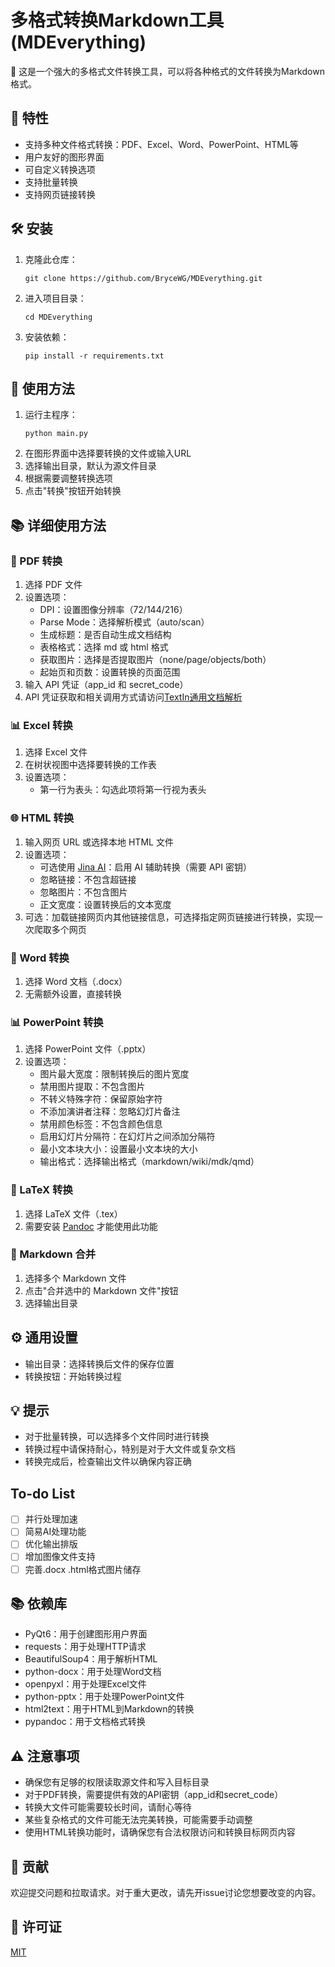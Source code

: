 
# 多格式转换Markdown工具 (MDEverything)

🚀 这是一个强大的多格式文件转换工具，可以将各种格式的文件转换为Markdown格式。

## 🌟 特性

- 支持多种文件格式转换：PDF、Excel、Word、PowerPoint、HTML等
- 用户友好的图形界面
- 可自定义转换选项
- 支持批量转换
- 支持网页链接转换

## 🛠️ 安装

1. 克隆此仓库：
   ```
   git clone https://github.com/BryceWG/MDEverything.git
   ```
2. 进入项目目录：
   ```
   cd MDEverything
   ```
3. 安装依赖：
   ```
   pip install -r requirements.txt
   ```

## 🚀 使用方法

1. 运行主程序：
   ```
   python main.py
   ```
2. 在图形界面中选择要转换的文件或输入URL
3. 选择输出目录，默认为源文件目录
4. 根据需要调整转换选项
5. 点击"转换"按钮开始转换

## 📚 详细使用方法

### 📄 PDF 转换

1. 选择 PDF 文件
2. 设置选项：
   - DPI：设置图像分辨率（72/144/216）
   - Parse Mode：选择解析模式（auto/scan）
   - 生成标题：是否自动生成文档结构
   - 表格格式：选择 md 或 html 格式
   - 获取图片：选择是否提取图片（none/page/objects/both）
   - 起始页和页数：设置转换的页面范围
3. 输入 API 凭证（app_id 和 secret_code）
4. API 凭证获取和相关调用方式请访问[TextIn通用文档解析](https://www.textin.com/document/pdf_to_markdown)

### 📊 Excel 转换

1. 选择 Excel 文件
2. 在树状视图中选择要转换的工作表
3. 设置选项：
   - 第一行为表头：勾选此项将第一行视为表头

### 🌐 HTML 转换

1. 输入网页 URL 或选择本地 HTML 文件
2. 设置选项：
   - 可选使用 [Jina AI](https://jina.ai/)：启用 AI 辅助转换（需要 API 密钥）
   - 忽略链接：不包含超链接
   - 忽略图片：不包含图片
   - 正文宽度：设置转换后的文本宽度
3. 可选：加载链接网页内其他链接信息，可选择指定网页链接进行转换，实现一次爬取多个网页

### 📝 Word 转换

1. 选择 Word 文档（.docx）
2. 无需额外设置，直接转换

### 📊 PowerPoint 转换

1. 选择 PowerPoint 文件（.pptx）
2. 设置选项：
   - 图片最大宽度：限制转换后的图片宽度
   - 禁用图片提取：不包含图片
   - 不转义特殊字符：保留原始字符
   - 不添加演讲者注释：忽略幻灯片备注
   - 禁用颜色标签：不包含颜色信息
   - 启用幻灯片分隔符：在幻灯片之间添加分隔符
   - 最小文本块大小：设置最小文本块的大小
   - 输出格式：选择输出格式（markdown/wiki/mdk/qmd）

### 📑 LaTeX 转换

1. 选择 LaTeX 文件（.tex）
2. 需要安装 [Pandoc](https://pandoc.org/installing.html) 才能使用此功能

### 🔄 Markdown 合并

1. 选择多个 Markdown 文件
2. 点击"合并选中的 Markdown 文件"按钮
3. 选择输出目录

## ⚙️ 通用设置

- 输出目录：选择转换后文件的保存位置
- 转换按钮：开始转换过程

## 💡 提示

- 对于批量转换，可以选择多个文件同时进行转换
- 转换过程中请保持耐心，特别是对于大文件或复杂文档
- 转换完成后，检查输出文件以确保内容正确

## To-do List 

- [ ] 并行处理加速
- [ ] 简易AI处理功能
- [ ] 优化输出排版
- [ ] 增加图像文件支持
- [ ] 完善.docx .html格式图片储存

## 📚 依赖库

- PyQt6：用于创建图形用户界面
- requests：用于处理HTTP请求
- BeautifulSoup4：用于解析HTML
- python-docx：用于处理Word文档
- openpyxl：用于处理Excel文件
- python-pptx：用于处理PowerPoint文件
- html2text：用于HTML到Markdown的转换
- pypandoc：用于文档格式转换

## ⚠️ 注意事项

- 确保您有足够的权限读取源文件和写入目标目录
- 对于PDF转换，需要提供有效的API密钥（app_id和secret_code）
- 转换大文件可能需要较长时间，请耐心等待
- 某些复杂格式的文件可能无法完美转换，可能需要手动调整
- 使用HTML转换功能时，请确保您有合法权限访问和转换目标网页内容

## 🤝 贡献

欢迎提交问题和拉取请求。对于重大更改，请先开issue讨论您想要改变的内容。

## 📄 许可证

[MIT](https://choosealicense.com/licenses/mit/)
